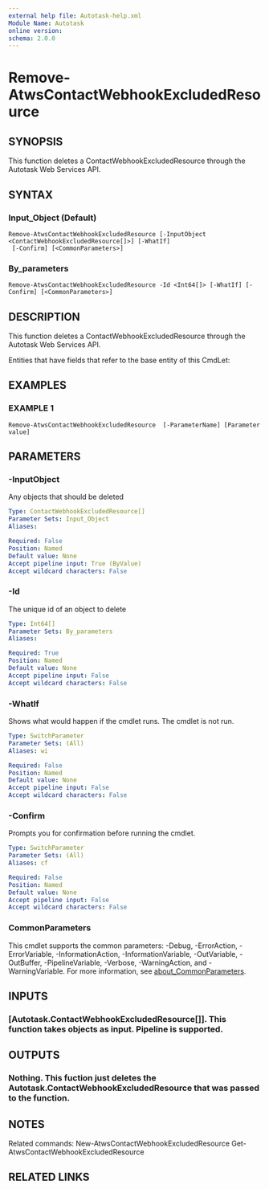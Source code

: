 ```yaml
---
external help file: Autotask-help.xml
Module Name: Autotask
online version:
schema: 2.0.0
---
```


# Remove-AtwsContactWebhookExcludedResource

## SYNOPSIS
This function deletes a ContactWebhookExcludedResource through the Autotask Web Services API.

## SYNTAX

### Input_Object (Default)
```
Remove-AtwsContactWebhookExcludedResource [-InputObject <ContactWebhookExcludedResource[]>] [-WhatIf]
 [-Confirm] [<CommonParameters>]
```

### By_parameters
```
Remove-AtwsContactWebhookExcludedResource -Id <Int64[]> [-WhatIf] [-Confirm] [<CommonParameters>]
```

## DESCRIPTION
This function deletes a ContactWebhookExcludedResource through the Autotask Web Services API.

Entities that have fields that refer to the base entity of this CmdLet:

## EXAMPLES

### EXAMPLE 1
```
Remove-AtwsContactWebhookExcludedResource  [-ParameterName] [Parameter value]
```

## PARAMETERS

### -InputObject
Any objects that should be deleted

```yaml
Type: ContactWebhookExcludedResource[]
Parameter Sets: Input_Object
Aliases:

Required: False
Position: Named
Default value: None
Accept pipeline input: True (ByValue)
Accept wildcard characters: False
```

### -Id
The unique id of an object to delete

```yaml
Type: Int64[]
Parameter Sets: By_parameters
Aliases:

Required: True
Position: Named
Default value: None
Accept pipeline input: False
Accept wildcard characters: False
```

### -WhatIf
Shows what would happen if the cmdlet runs.
The cmdlet is not run.

```yaml
Type: SwitchParameter
Parameter Sets: (All)
Aliases: wi

Required: False
Position: Named
Default value: None
Accept pipeline input: False
Accept wildcard characters: False
```

### -Confirm
Prompts you for confirmation before running the cmdlet.

```yaml
Type: SwitchParameter
Parameter Sets: (All)
Aliases: cf

Required: False
Position: Named
Default value: None
Accept pipeline input: False
Accept wildcard characters: False
```

### CommonParameters
This cmdlet supports the common parameters: -Debug, -ErrorAction, -ErrorVariable, -InformationAction, -InformationVariable, -OutVariable, -OutBuffer, -PipelineVariable, -Verbose, -WarningAction, and -WarningVariable. For more information, see [about_CommonParameters](http://go.microsoft.com/fwlink/?LinkID=113216).

## INPUTS

### [Autotask.ContactWebhookExcludedResource[]]. This function takes objects as input. Pipeline is supported.
## OUTPUTS

### Nothing. This fuction just deletes the Autotask.ContactWebhookExcludedResource that was passed to the function.
## NOTES
Related commands:
New-AtwsContactWebhookExcludedResource
 Get-AtwsContactWebhookExcludedResource

## RELATED LINKS
